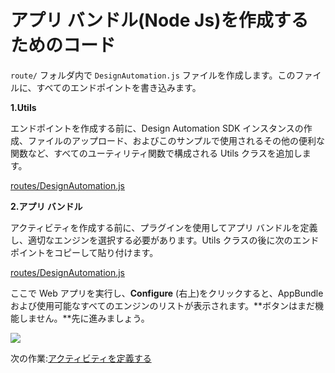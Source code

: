 # アプリ バンドル(Node Js)を作成するためのコード


`route/` フォルダ内で `DesignAutomation.js` ファイルを作成します。このファイルに、すべてのエンドポイントを書き込みます。

**1\.Utils**

エンドポイントを作成する前に、Design Automation SDK インスタンスの作成、ファイルのアップロード、およびこのサンプルで使用されるその他の便利な関数など、すべてのユーティリティ関数で構成される Utils クラスを追加します。

[routes/DesignAutomation.js](_snippets/modifymodels/node/routes/DesignAutomation.1.js ':include :type=code javascript')

**2\.アプリ バンドル**

アクティビティを作成する前に、プラグインを使用してアプリ バンドルを定義し、適切なエンジンを選択する必要があります。Utils クラスの後に次のエンドポイントをコピーして貼り付けます。

[routes/DesignAutomation.js](_snippets/modifymodels/node/routes/DesignAutomation.2.js ':include :type=code javascript')

ここで Web アプリを実行し、**Configure** (右上)をクリックすると、AppBundle および使用可能なすべてのエンジンのリストが表示されます。**ボタンはまだ機能しません。**先に進みましょう。

![](_media/designautomation/list_engines.png)

次の作業:[アクティビティを定義する](designautomation/activity/)